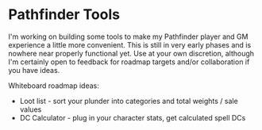 # Pathfinder Tools
I'm working on building some tools to make my Pathfinder player and GM experience a little more convenient. This is still in very early phases and is nowhere near properly functional yet. Use at your own discretion, although I'm certainly open to feedback for roadmap targets and/or collaboration if you have ideas.

Whiteboard roadmap ideas:

 - Loot list - sort your plunder into categories and total weights / sale values
 - DC Calculator - plug in your character stats, get calculated spell DCs
